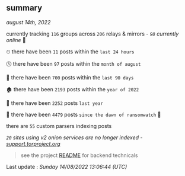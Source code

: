 
## summary
_august 14th, 2022_

currently tracking `116` groups across `206` relays & mirrors - _`98` currently online_ 📡

⏲ there have been `11` posts within the `last 24 hours`

🕓 there have been `97` posts within the `month of august`

📅 there have been `700` posts within the `last 90 days`

🏚 there have been `2193` posts within the `year of 2022`

🚀 there have been `2252` posts `last year`

🦕 there have been `4479` posts `since the dawn of ransomwatch` 🐣

there are `55` custom parsers indexing posts

_`20` sites using v2 onion services are no longer indexed - [support.torproject.org](https://support.torproject.org/onionservices/v2-deprecation/)_

> see the project [README](https://github.com/jmousqueton/ransomwatch#readme) for backend technicals



Last update : _Sunday 14/08/2022 13:06:44 (UTC)_

